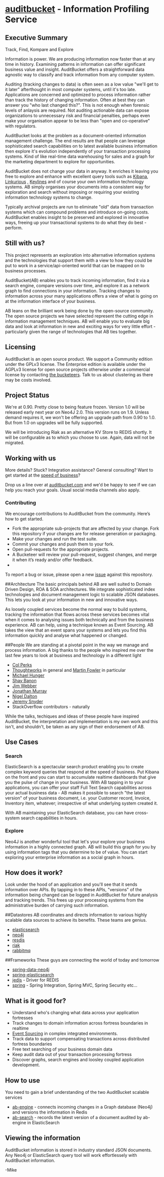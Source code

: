 [auditbucket](http://auditbucket.com)  - Information Profiling Service
===========

## Executive Summary
Track, Find, Kompare and Explore

Information is power. We are producing information now faster than at any time in history. Examining patterns in information can offer significant business value and insight. AuditBucket offers a straightforward data agnostic way to classify and track information from any computer system.

Auditing (tracking changes to data) is often seen as a low value "we'll get to it later" afterthought in most computer systems, until it's too late. Applications are concerned and optimized to process information rather than track the history of changing information. Often at best they can answer you "who last changed this?". This is not enough when forensic levels of anlaysis are required. Not auditing actionable data can expose organizations to unnecessary risk and financial penalties, perhaps even make your organisation appear to be less than "open and co-operative" with regulators. 

AuditBucket looks at the problem as a document-oriented information management challenge. The end results are that people can leverage sophisticated search capabilities on to latest available business information then explore it's evolution independently of your transaction processing systems. Kind of like real-time data warehousing for sales and a graph for the marketing department to explore for opportunities.

AuditBucket does not change your data in anyway. It enriches it leaving you free to explore and enhance with excellent query tools such as [Kibana](http://www.elasticsearch.org/overview/kibana/), [Linkurious](http://linkurio.us/) , [Keylines](http://keylines.com/) and of course your own information technology systems. AB simply organises your documents into a consistent way for exploration and search without imposing or requiring your existing information technology systems to change. 

Typically archival projects are run to eliminate "old" data from transaction systems which can compound problems and introduce on-going costs. AuditBucket enables insight to be preserved and explored in innovative ways, freeing up your transactional systems to do what they do best - perform.

## Still with us?
This project represents an exploration into alternative information systems and the technologies that support them with a view to how they could be put to work in a service/api-oriented world that can be mapped on to business processes. 

AuditBucket(AB) enables you to track incoming information, find it via a search engine, compare versions over time, and explore it as a network graph to find connections in your information. Tracking changes to information across your many applications offers a view of what is going on at the information interface of your business.

AB leans on the brilliant work being done by the open-source community. The open source projects we have selected represent the cutting edge in information management techniques. AB will enable you to evaluate big data and look at information in new and exciting ways for very little effort - particularly given the range of technologies that AB ties together.  

## Licensing
AuditBucket is an open source product. We support a Community edition under the GPLv3 license. The Enterprise edition is available under the AGPLv3 license for open source projects otherwise under a commercial license by contacting [the bucketeers](http://auditbucket.com/contact-auditbucket/). Talk to us about clustering as there may be costs involved.

## Project Status
We're at 0.90. Pretty close to being feature frozen. Version 1.0 will be released early next year on Neo4J 2.0. This version runs on 1.9. Unless demand requires it, we won't be offering an upgrade path from 0.90 to 1.0. But from 1.0 on upgrades will be fully supported.

We will be introducing Riak as an alternative KV Store to REDIS shortly. It will be configurable as to which you choose to use. Again, data will not be migrated.

## Working with us
More details? Stuck? Integration assistance? General consulting? Want to get started at the [speed of business](http://www.adamalthus.com/blog/2013/06/05/cloud-computing-and-complexity/#more-890)? 

Drop us a line over at [auditbucket.com](http://auditbucket.com/contact-auditbucket/) and we'd be happy to see if we can help you reach your goals. Usual social media channels also apply.

### Contributing
We encourage contributions to AuditBucket from the community. Here’s how to get started.

* Fork the appropriate sub-projects that are affected by your change. Fork this repository if your changes are for release generation or packaging.
* Make your changes and run the test suite.
* Commit your changes and push them to your fork.
* Open pull-requests for the appropriate projects.
* A Bucketeer will review your pull-request, suggest changes, and merge it when it’s ready and/or offer feedback.
* 
To report a bug or issue, please open a new [issue](https://github.com/monowai/auditbucket/issues) against this repository.

##Architecture
The basic principals behind AB are well suited to Domain Driven Design, ROA & SOA architectures. We integrate sophisticated index technologies and document management logic to scalable JSON databases. This lets you look at your information in new and innovative ways.  

As loosely coupled services become the normal way to build systems, tracking the information that flows across these services becomes vital when it comes to analysing issues both technically and from the business experience. AB can help, using a technique known as Event Sourcing. AB takes the view that an event spans your systems and lets you find this information quickly and analyse what happened or changed. 

##People
We are standing at a pivotal point in the way we manage and process information.
A big thanks to the people who inspired me over the last few years to look at business and technology in a different light 
* [Col Perks](http://www.linkedin.com/pub/col-perks/5/416/b3b)
* [Thoughtworks](http://www.thoughtworks.com) in general and [Martin Fowler](http://martinfowler.com/) in particular
* [Michael Hunger](http://stackoverflow.com/users/728812/michael-hunger)
* [Shay Banon](http://www.elasticsearch.com/about/team/)
* [Jim Webber](http://jimwebber.org/)
* [Jonathan Murray](http://www.adamalthus.com/about/)
* [Nigel Dalton](http://www.linkedin.com/in/nigeldalton)
* [Jeremy Snyder](http://entiviti.com)
* StackOverflow contributors - naturally

While the talks, techiques and ideas of these people have inspired AuditBucket, the interpretation and implementation is my own work and this isn't, and shouldn't, be taken as any sign of their endorsement of AB. 

## Use Cases
### Search
ElasticSearch is a spectacular search product enabling you to create complex keyword queries that respond at the speed of business. Put Kibana on the front and you can start to accumulate realtime dashboards that give you the pulse of change in your business. With AB tapping in to your applications, you can offer your staff Full Text Search capabilities across your actual business data - AB makes it possible to search "the latest version" of your business document, i.e. your Customer record, Invoice, Inventory item, whatever; irrespective of what underlying system created it. 

With AB maintaining your ElasticSearch database, you can have cross-system search capabilities in hours.

### Explore
Neo4J is another wonderful tool that let's your explore your business information in a highly connected graph. AB will build this graph for you by using information tags that you determine to be of value. You can start exploring your enterprise information as a social graph in hours.

## How does it work?
Look under the hood of an application and you'll see that it sends information over APIs. By tapping in to these APIs, "versions" of the information being changed can be logged in AuditBucket for future analysis and tracking trends. This frees up your processing systems from the administrative burden of carrying such information. 

##Datastores
AB coordinates and directs information to various highly scalable data sources to achieve its benefits. These teams are genius. 
* [elasticsearch](https://github.com/elasticsearch/elasticsearch)
* [neo4j](https://github.com/neo4j/neo4j)
* [resdis](https://github.com/antirez/redis)
* [riak](http://basho.com/riak/)
* [rabbitmq](https://github.com/rabbitmq/rabbitmq-server)

##Frameworks
These guys are connecting the world of today and tomorrow
* [spring-data-neo4j](https://github.com/SpringSource/spring-data-neo4j)
* [spring-elasticsearch](https://github.com/dadoonet/spring-elasticsearch)
* [jedis](https://github.com/xetorthio/jedis) - Driver for REDIS
* [spring](http://spring.io/) - Spring Integration, Spring MVC, Spring Security etc...


## What is it good for?
* Understand who's changing what data across your application fortresses
* Track changes to domain information across fortress boundaries in realtime
* [Event Sourcing](http://martinfowler.com/eaaDev/EventSourcing.html) in complex integrated environments.
* Track data to support compensating transactions across distributed fortress boundaries
* Free text searching of your business domain data
* Keep audit data out of your transaction processing fortress
* Discover graphs, search engines and loosley coupled application development. 

## How to use
You need to gain a brief understanding of the two AuditBucket scalable services
* [ab-engine](https://github.com/monowai/auditbucket/tree/master/ab-engine) - connects incoming changes in a Graph database (Neo4j) and versions the information in Redis
* [ab-search](https://github.com/monowai/auditbucket/tree/master/ab-search) - records the latest version of a document audited by ab-engine in ElasticSearch

## Viewing the information
AuditBucket information is stored in industry standard JSON documents. Any Neo4j or ElasticSearch query tool will work effortlessely with AuditBucket information. 


-Mike

